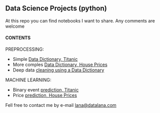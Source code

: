 ## Data Science Projects (python) 
At this repo you can find notebooks I want to share.
Any comments are welcome

#### CONTENTS

PREPROCESSING:
- Simple [Data Dictionary, Titanic](https://github.com/datalanas/Jupyter_notebooks_to_share/blob/master/DDict_Titanic.ipynb)
- More comples [Data Dictionary, House Prices](https://github.com/datalanas/Jupyter_notebooks_to_share/blob/master/DDict_HPrices.ipynb)
- Deep data [cleaning using a Data Dictionary](https://github.com/datalanas/Jupyter_notebooks_to_share/blob/master/Cleaning_HPrice.ipynb)

MACHINE LEARNING:
- Binary event [prediction, Titanic](https://github.com/datalanas/Jupyter_notebooks_to_share/blob/master/Prediction_Titanic.ipynb)
- Price [prediction, House Prices](https://github.com/datalanas/Jupyter_notebooks_to_share/blob/master/Prediction_HPrices.ipynb)


Fell free to contact me by  e-mail lana@datalana.com
